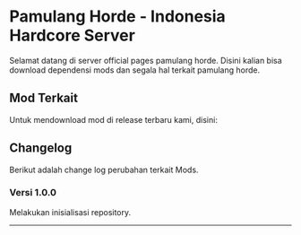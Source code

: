 # Pamulang Horde - Indonesia Hardcore Server

Selamat datang di server official pages pamulang horde. Disini kalian bisa download dependensi mods dan segala hal terkait pamulang horde.

## Mod Terkait

Untuk mendownload mod di release terbaru kami, disini:

## Changelog

Berikut adalah change log perubahan terkait Mods.

### Versi 1.0.0

Melakukan inisialisasi repository.

---